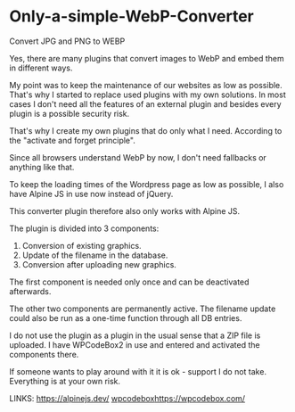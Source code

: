 # Only-a-simple-WebP-Converter
Convert JPG and PNG to WEBP


Yes, there are many plugins that convert images to WebP and embed them in different ways.

My point was to keep the maintenance of our websites as low as possible. That's why I started to replace used plugins with my own solutions. In most cases I don't need all the features of an external plugin and besides every plugin is a possible security risk.

That's why I create my own plugins that do only what I need. According to the "activate and forget principle".

Since all browsers understand WebP by now, I don't need fallbacks or anything like that.

To keep the loading times of the Wordpress page as low as possible, I also have Alpine JS in use now instead of jQuery.

This converter plugin therefore also only works with Alpine JS.

The plugin is divided into 3 components:

1) Conversion of existing graphics.
2) Update of the filename in the database.
3) Conversion after uploading new graphics.

The first component is needed only once and can be deactivated afterwards.

The other two components are permanently active. The filename update could also be run as a one-time function through all DB entries.

I do not use the plugin as a plugin in the usual sense that a ZIP file is uploaded. I have WPCodeBox2 in use and entered and activated the components there.

If someone wants to play around with it it is ok - support I do not take. Everything is at your own risk.


LINKS:
https://alpinejs.dev/
[wpcodebox](https://wpcodebox.com/)https://wpcodebox.com/
